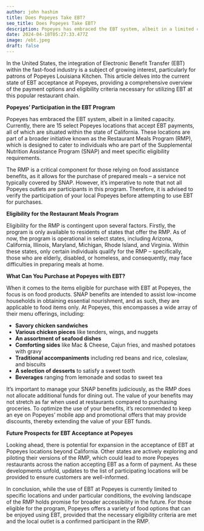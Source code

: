```yaml
---
author: john hashim
title: Does Popeyes Take EBT?
seo_title: Does Popeyes Take EBT?
description: Popeyes has embraced the EBT system, albeit in a limited capacity.
date: 2024-04-18T05:27:33.477Z
image: /ebt.jpeg
draft: false
---
```

In the United States, the integration of Electronic Benefit Transfer (EBT) within the fast-food industry is a subject of growing interest, particularly for patrons of Popeyes Louisiana Kitchen. This article delves into the current state of EBT acceptance at Popeyes, providing a comprehensive overview of the payment options and eligibility criteria necessary for utilizing EBT at this popular restaurant chain.

**Popeyes’ Participation in the EBT Program**

Popeyes has embraced the EBT system, albeit in a limited capacity. Currently, there are 15 select Popeyes locations that accept EBT payments, all of which are situated within the state of California. These locations are part of a broader initiative known as the Restaurant Meals Program (RMP), which is designed to cater to individuals who are part of the Supplemental Nutrition Assistance Program (SNAP) and meet specific eligibility requirements.

The RMP is a critical component for those relying on food assistance benefits, as it allows for the purchase of prepared meals – a service not typically covered by SNAP. However, it’s imperative to note that not all Popeyes outlets are participants in this program. Therefore, it is advised to verify the participation of your local Popeyes before attempting to use EBT for purchases.

**Eligibility for the Restaurant Meals Program**

Eligibility for the RMP is contingent upon several factors. Firstly, the program is only available to residents of states that offer the RMP. As of now, the program is operational in select states, including Arizona, California, Illinois, Maryland, Michigan, Rhode Island, and Virginia. Within these states, only certain individuals qualify for the RMP – specifically, those who are elderly, disabled, or homeless, and consequently, may face difficulties in preparing meals at home.

**What Can You Purchase at Popeyes with EBT?**

When it comes to the items eligible for purchase with EBT at Popeyes, the focus is on food products. SNAP benefits are intended to assist low-income households in obtaining essential nourishment, and as such, they are applicable to food items only. At Popeyes, this encompasses a wide array of their menu offerings, including:

* **Savory chicken sandwiches**
* **Various chicken pieces** like tenders, wings, and nuggets
* **An assortment of seafood dishes**
* **Comforting sides** like Mac & Cheese, Cajun fries, and mashed potatoes with gravy
* **Traditional accompaniments** including red beans and rice, coleslaw, and biscuits
* **A selection of desserts** to satisfy a sweet tooth
* **Beverages** ranging from lemonade and sodas to sweet tea

It’s important to manage your SNAP benefits judiciously, as the RMP does not allocate additional funds for dining out. The value of your benefits may not stretch as far when used at restaurants compared to purchasing groceries. To optimize the use of your benefits, it’s recommended to keep an eye on Popeyes’ mobile app and promotional offers that may provide discounts, thereby extending the value of your EBT funds.

**Future Prospects for EBT Acceptance at Popeyes**

Looking ahead, there is potential for expansion in the acceptance of EBT at Popeyes locations beyond California. Other states are actively exploring and piloting their versions of the RMP, which could lead to more Popeyes restaurants across the nation accepting EBT as a form of payment. As these developments unfold, updates to the list of participating locations will be provided to ensure customers are well-informed.

In conclusion, while the use of EBT at Popeyes is currently limited to specific locations and under particular conditions, the evolving landscape of the RMP holds promise for broader accessibility in the future. For those eligible for the program, Popeyes offers a variety of food options that can be enjoyed using EBT, provided that the necessary eligibility criteria are met and the local outlet is a confirmed participant in the RMP.